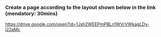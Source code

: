 ### Create a page according to the layout shown below in the link (mendatory: 30mins)

https://drive.google.com/open?id=1Jsh2WEEPmPBLn1WVrVWkagLDy-j22aMc

